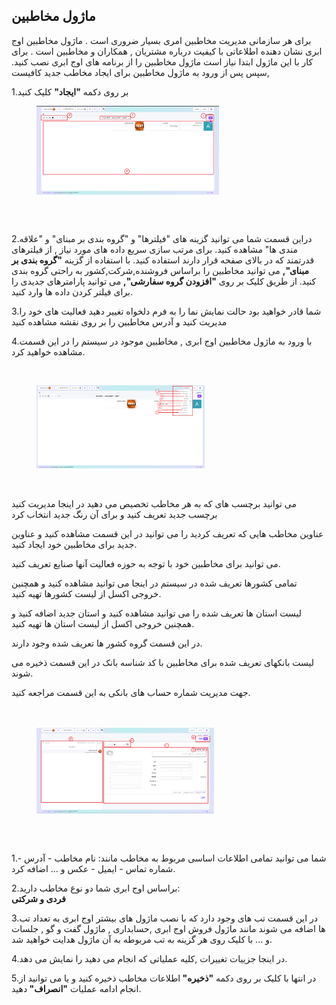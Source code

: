 <h2>ماژول مخاطبین</h2><p>برای هر سازمانی مدیریت مخاطبین امری بسیار ضروری است . ماژول مخاطبین اوج ابری نشان دهنده اطلاعاتی با کیفیت درباره مشتریان , همکاران و مخاطبین است . برای کار با این ماژول ابتدا نیاز است ماژول مخاطبین را از برنامه های اوج ابری نصب کنید. سپس پس از ورود به ماژول مخاطبین برای ایجاد مخاطب جدید کافیست,</p><p>1.بر روی دکمه <strong>"ایجاد"</strong> کلیک کنید</p><figure class="image image_resized" style="width:57.93%;"><img src="https://github.com/AmootSoft/OwjCloud/raw/main/contacts/img/contacts1.png" alt=""></figure><h3>&nbsp;</h3><p>2.دراین قسمت شما می توانید گزینه های "فیلترها" و "گروه بندی بر مبنای" و "علاقه مندی ها" مشاهده کنید. برای مرتب سازی سریع داده های مورد نیاز , از فیلترهای قدرتمند که در بالای صفحه قرار دارند استفاده کنید. با استفاده از گزینه <strong>"گروه بندی بر مبنای",</strong> می توانید مخاطبین را براساس فروشنده,شرکت,کشور به راحتی گروه بندی کنید. از طریق کلیک بر روی <strong>"افزودن گروه سفارشی",</strong> می توانید پارامترهای جدیدی را برای فیلتر کردن داده ها وارد کنید.</p><p>3.شما قادر خواهید بود حالت نمایش نما را به فرم دلخواه تغییر دهید فعالیت های خود را مدیریت کنید و آدرس مخاطبین را بر روی نقشه مشاهده کنید</p><p>4.با ورود به ماژول مخاطبین اوج ابری , مخاطبین موجود در سیستم را در این قسمت مشاهده خواهید کرد.</p><p>&nbsp;</p><figure class="image image_resized" style="width:53.3%;"><img src="https://github.com/AmootSoft/OwjCloud/raw/main/contacts/img/contacts3.png" alt=""></figure><p>&nbsp;</p><p>می توانید برچسب های که به هر مخاطب تخصیص می دهید در اینجا مدیریت کنید برچسب جدید تعریف کنید و برای آن رنگ جدید انتخاب کرد</p><p>عناوین مخاطب هایی که تعریف کردید را می توانید در این قسمت مشاهده کنید و عناوین جدید برای مخاطبین خود ایجاد کنید.</p><p>می توانید برای مخاطبین خود با توجه به حوزه فعالیت آنها صنایع تعریف کنید.</p><p>تمامی کشورها تعریف شده در سیستم در اینجا می توانید مشاهده کنید و همچنین خروجی اکسل از لیست کشورها تهیه کنید.</p><p>لیست استان ها تعریف شده را می توانید مشاهده کنید و استان جدید اضافه کنید و همچنین خروجی اکسل از لیست استان ها تهیه کنید.</p><p>در این قسمت گروه کشور ها تعریف شده وجود دارند.</p><p>لیست بانکهای تعریف شده برای مخاطبین با کد شناسه بانک در این قسمت ذخیره می شوند.</p><p>جهت مدیریت شماره حساب های بانکی به این قسمت مراجعه کنید.<br><br>&nbsp;</p><figure class="image image_resized" style="width:56.43%;"><img src="https://github.com/AmootSoft/OwjCloud/raw/main/contacts/img/contacts2.png" alt=""></figure><h3>&nbsp;</h3><p>1.شما می توانید تمامی اطلاعات اساسی مربوط به مخاطب مانند: نام مخاطب - آدرس - شماره تماس - ایمیل - عکس و ... اضافه کرد.</p><p>2.براساس اوج ابری شما دو نوع مخاطب دارید:<br><strong>فردی و شرکتی</strong></p><p>3.در این قسمت تب های وجود دارد که با نصب ماژول های بیشتر اوج ابری به تعداد تب ها اضافه می شوند مانند ماژول فروش اوج ابری ,حسابداری , ماژول گفت و گو , جلسات و ... با کلیک روی هر گزینه به تب مربوطه به آن ماژول هدایت خواهید شد.</p><p>4.در اینجا جزییات تغییرات ,کلیه عملیاتی که انجام می دهید را نمایش می دهد.</p><p>5.در انتها با کلیک بر روی دکمه <strong>"ذخیره" </strong>اطلاعات مخاطب ذخیره کنید و یا می توانید از انجام ادامه عملیات <strong>"انصراف" </strong>دهید.</p>